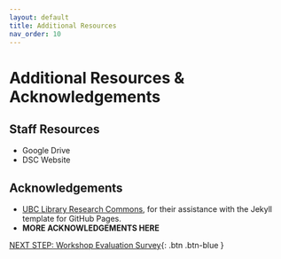 ```yaml
---
layout: default
title: Additional Resources
nav_order: 10
---
```

# Additional Resources & Acknowledgements

## Staff Resources
- Google Drive
- DSC Website


## Acknowledgements

- [UBC Library Research Commons](https://github.com/ubc-library-rc/), for their assistance with the Jekyll template for GitHub Pages.
- **MORE ACKNOWLEDGEMENTS HERE**

[NEXT STEP: Workshop Evaluation Survey](workshop-survey.html){: .btn .btn-blue }
